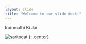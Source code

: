 ```yaml
---
layout: slide
title: "Welcome to our slide deck!"
---
```


Indumathi Ki Jai

![saritocat](https://octodex.github.com/images/saritocat.png)
{: .center}
